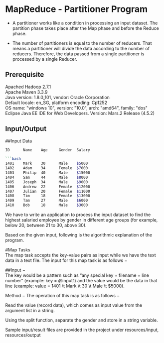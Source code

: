 # MapReduce - Partitioner Program  

* A partitioner works like a condition in processing an input dataset. The partition phase takes place after the Map phase and before the Reduce phase.  

* The number of partitioners is equal to the number of reducers. That means a partitioner will divide the data according to the number of reducers. Therefore, the data passed from a single partitioner is processed by a single Reducer.  

## Prerequisite
Apached Hadoop 2.7.1  
Apache Maven 3.3.9  
Java version: 1.8.0_101, vendor: Oracle Corporation  
Default locale: en_SG, platform encoding: Cp1252  
OS name: "windows 10", version: "10.0", arch: "amd64", family: "dos"  
Eclipse Java EE IDE for Web Developers. Version: Mars.2 Release (4.5.2)  

## Input/Output

##Input Data
```bash
ID		Name	Age		Gender	Salary

```bash
1401	Mark	30		Male	$5000  
1402	Adam	34		Female	$7000  
1403	Philip	40		Male	$15000  
1404	Sam		44		Male	$8000  
1405	Joseph	34		Male	$9000  
1406	Andrew	22		Female	$12000  
1407	Julian	20		Female	$11000  
1408	Tim		18		Female	$13000  
1409	Tam		27		Male	$6000  
1410	Bob		18		Male	$3000  
```
We have to write an application to process the input dataset to find the highest salaried employee by gender in different age groups (for example, below 20, between 21 to 30, above 30).

Based on the given input, following is the algorithmic explanation of the program.

#Map Tasks  
The map task accepts the key-value pairs as input while we have the text data in a text file. The input for this map task is as follows −

##Input −  
The key would be a pattern such as “any special key + filename + line number” (example: key = @input1) and the value would be the data in that line (example: value = 1401 \t Mark \t 30 \t Male \t $5000).

Method − The operation of this map task is as follows −  

Read the value (record data), which comes as input value from the argument list in a string.  

Using the split function, separate the gender and store in a string variable.  




Sample input/result files are provided in the project under resources/input, resources/output
